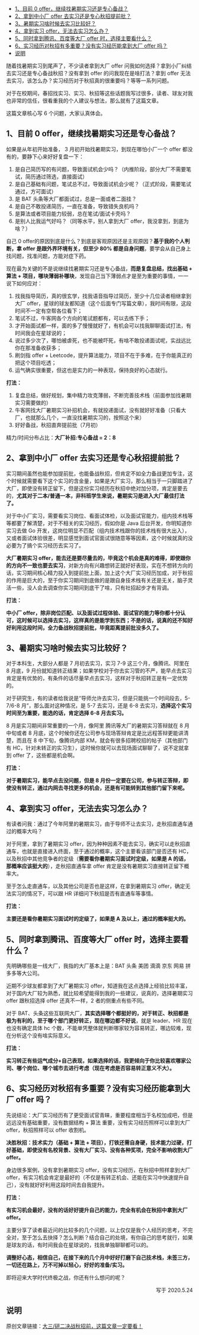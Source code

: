- [1、目前 0 offer，继续找暑期实习还是专心备战？](#1目前-0-offer继续找暑期实习还是专心备战)
- [2、拿到中小厂 offer 去实习还是专心秋招提前批？](#2拿到中小厂-offer-去实习还是专心秋招提前批)
- [3、暑期实习啥时候去实习比较好？](#3暑期实习啥时候去实习比较好)
- [4、拿到实习 offer，无法去实习怎么办？](#4拿到实习-offer无法去实习怎么办)
- [5、同时拿到腾讯、百度等大厂 offer 时，选择主要看什么？](#5同时拿到腾讯百度等大厂-offer-时选择主要看什么)
- [6、实习经历对秋招有多重要？没有实习经历能拿到大厂 offer 吗？](#6实习经历对秋招有多重要没有实习经历能拿到大厂-offer-吗)
- [说明](#说明)

随着找暑期实习到尾声了，不少读者拿到大厂 offer 问我如何选择？拿到小厂纠结去实习还是专心备战秋招？没有拿到 offer 的问我现在是啥打法？拿到 offer 无法去实习，该怎么办？实习经历对于秋招真的很重要吗？等等一系列问题。

对于在校期间，春招找实习、实习、秋招等这些话题我写过很多，读者、球友对我也非常的信任，很看重我的个人建议与想法，那么就有了这篇文章。

这篇文章核心写 6 个问题，大家认真体会。

## 1、目前 0 offer，继续找暑期实习还是专心备战？

如果是从年初开始准备， 3 月初开始找暑期实习，到现在哪怕小厂一个 offer 都没有的，要静下心来好好复盘一下：

1. 是自己简历写的有问题，导致面试机会少吗？（内推阶段，部分大厂不需要笔试，简历通过筛选，直接面试）
2. 是自己基础有问题，笔试总不过，导致面试机会少呢？（正式阶段，需要笔试通过，方可面试）
3. 是 BAT 头条等大厂都面试过，总是一面或者二面挂？
4. 是自己不敢投递简历，一直在准备，导致错失良机吗？
5. 是算法或者项目能力较弱，总在笔试/面试卡壳吗？
6. 是别人比我运气好吗？（同等水平，别人拿到大厂 offer，我没拿到，到底为啥？）

自己 0 offer的原因到底是什么？到底是客观原因还是主观原因？**基于我的个人判断，拿 offer 是跟外界环境有关，但至少 80% 都是自身问题**，要学会从自己身上找问题，找准问题，方能对症下药。

现在最为关键的不是说继续找暑期实习还是专心备战，**而是复盘总结，找出基础 + 算法 + 项目，哪块薄弱补哪块**，发现自己当下薄弱点才是至为重要的事情，一一说下如何应对：

1. 找我指导简历，真的很玄学，找我语音指导过简历，至少十几位读者相继拿到大厂 offer，星球的球友都知道（这个后面专门写篇文章），我时间有限，这段时间不一定有空帮各位看下；
2. 笔试不过，牛客网各个方向的笔试题都有，可以去练下手；
3. 才开始面试都一样，面的多了慢慢就好了，有机会可以找我聊聊面试打法，有时间我会在星球说的；
4. 说过多少次了，哪怕被虐死，也不能被吓死，有啥不敢投递面试呢，实战远比你在那准备收获多；
5. 刷剑指 offer + Leetcode，提升算法能力，项目不在于多难，在于你能真正的把这个项目吃透；
6. 运气确实很重要，但这也是实力的一种表现，保持良好的心态就行。

**打法：**

1. 复盘总结，做好规划，集中精力攻克薄弱，不断完善技术栈（前面参加找暑期实习需要做的）
2. 牛客网找大厂暑期实习补招机会，有就投递面试，没有就好好准备（只看大厂，也就那么几个，一直没找暑期实习的，按照这个来）
3. 好好备战，秋招直奔提前批（7月初）

精力/时间分布占比：**大厂补招:专心备战 = 2：8**

## 2、拿到中小厂 offer 去实习还是专心秋招提前批？

实习期间虽然也能参加提前批，也能备战秋招，但肯定不如全力备战更加专注，这个时候就需要看下这个实习的含金量，如果是大厂实习，那么相当于一只脚踏进了大厂，即使没有转正留下，但是这份实习经历在秋招中绝对加分项，肯定是要去的，**尤其对于二本/普通一本，非科班学生来说，暑期实习是进入大厂最佳打法了。**

对于中小厂实习，需要看实习岗位、看面试体检，以及面试官能力，组内技术栈等等都要了解清楚，对于不相关的实习经历，假如你是 Java 后台开发，你明知道你实习去做 Go 开发，这岗位明显不匹配（组内技术栈跟你的技术栈有很大出入），又或者面试体验很差，明显感觉到面试官面试很随意等等因素，这个时候就真的没必要为了搞个实习经历去实习了。

**大厂暑期实习 offer，能去还是要尽量去的，毕竟这个机会是真的难得，即使跟你的方向不一致也要去实习**，对新方向有兴趣想转正就好好表现，实在不想转方向的话，实习期间核心精力投入到提前批上面，加上这个大厂实习经历加成，对于秋招的作用是巨大的，至于你实习期间到底做的是跟自身技术栈有关还是无关，脑子灵活一些，没人会去调查你实习期间到底干了啥，只有社招起步才有背调。

**打法：**

**中小厂 offer，除非岗位匹配、以及面试过程体验、面试官的能力等你都十分认可，这时候可以选择去实习，这样真的是能学到东西；不是的话，说真的还不知好好利用这段时间，全力备战秋招提前批，毕竟距离提前批没多久了。**

## 3、暑期实习啥时候去实习比较好？

对于本科生，大部分人都是 7 月初去实习，实习 7-9 这三个月，像腾讯、阿里在 8 月底，9 月份就知道转正结果；如果学校对于你去实习管的不严，能早点去实习肯定是有优势的，有条件的话尽量早点去实习，这样对于秋招转正是有一定优势的。

对于研究生，有的读者给我说是“导师允许去实习，但是只能挑一个时间段去，5-7/6-8 月”，那么面对这种情况，是 5-7 去实习，还是 6-8 去实习，**选择这个实习时间至为重要，能选的话，肯定选择 6-8 月去实习。**

8 月是实习期间非常重要的一个月，像阿里 腾讯等大厂的暑期实习答辩就在 8 月中旬或者 8 月底，这个时候你还在公司参与现场答辩肯定是比远程答辩更能讲清楚，而且在 8 中下旬，像腾讯内部 KM，就会有很多招聘校招的帖子（其他部门有 HC，针对未转正的实习生），这时候你就可以去现场面试聊聊了，说不定就拿到 offer 了，这些都是机会啊。

**打法：**

**对于暑期实习，能早点去没问题，但是 8 月份一定要在公司，参与转正答辩，即使没有转正，通过内网去寻找更多的机会，还是有可能转到其他部门留下来呢。**

## 4、拿到实习 offer，无法去实习怎么办？

有读者问我：通过了今年阿里的暑期实习，由于导师不让去实习，走秋招直通车通过的概率大吗？

对于阿里，拿到了暑期实习 offer，因为种种因素不能去实习，确实可以走秋招直通车，也就是直接进入终面，至于通过的概率，这个主要看该部门是否还有 HC，以及秋招中其他竞争者的定级（**需要看你暑期实习面试时定级，如果是 A 的话，那概率应该挺大的**），走秋招直通车拿 offer 肯定是没有暑期实习直接转正留下概率大。

至于怎么走直通车，以及其他公司是否也是这样，在拿到暑期实习 offer，确定无法实习的情况下，可以跟 HR 详细问下秋招是否有直通车等事情。

**打法：**

**主要还是看你暑期实习面试时的定级了，如果是 A 及以上，通过的概率挺大的。**

## 5、同时拿到腾讯、百度等大厂 offer 时，选择主要看什么？

先明确哪些是一线大厂，我指的大厂基本上是：BAT 头条 美团 滴滴 京东 网易 拼多多等大公司。

近期不少球友都拿到了大厂暑期实习 offer，知道我在这点选择上经验比较丰富，对于国内大厂较为熟悉，就比较希望能得到我的一些建议，说真的，选择暑期实习 offer 跟秋招选择 offer 还真不一样，2 者的侧重点有些不同。

对于 BAT、头条这些互联网大厂，**其实选择哪个都挺好的，对于转正、秋招都是极为有利的，至于哪个部门更好转正，现在哪边都不好说**，就是 leader、HR 现在也没有确定具体 hc 个数，不能单凭整体就判断哪家较为容易转正，哪边较难，现在分析这个没有啥实际意义。

**打法：**

**实习转正有些运气成分+自己表现，如果选择的话，我更倾向于你比较喜欢哪家公司、哪个岗位、哪个城市去进行考虑（现在考虑是否容易转正意义不大）。**

## 6、实习经历对秋招有多重要？没有实习经历能拿到大厂 offer 吗？

先说结论：大厂实习经历有了更受面试官青睐，重要程度相当于名校加成吧，但是远远没有基础重要，没有数据结构 + 算法 重要，没有实习经历照样可以拿到大厂 offer，秋招照样可以 offer 收割机。

**决胜秋招：技术实力（基础 + 算法 + 项目），打铁还需自身硬，技术能力过硬，打好基础，即使没有名校背景、没有大厂实习、没有各种奖项，完全不影响收割大厂 offer。**

身边很多案例，没有拿到暑期实习 offer，没有实习经历，在秋招中照样拿到大厂 offer，有实习机会肯定是最好的（不仅是有转正机会、还能在实习中快速提升自己），没有就好好利用这段时间去自我提升。

**打法：**

**有实习机会最好，没有的话好好提升自己的能力，完全有机会在秋招中拿到大厂 offer。**

主要分享了读者最近问的比较多的几个问题，以上仅仅是我个人经历的思考，不完全对，至于怎么去抉择？怎么判断？结合自己的处境，有你自己的思考就行，如果是球友的话，有时间我会在星球说的，找我单独聊聊都可以的。

**调整好心态，相信自己，在接下来的几个月中好好打磨下自己技术栈，未签三方，一切还在路上，万不可掉以轻心，好好的准备/实习。**

即将迎来大学时代终极之战，你还有什么想问的呢？

<p align=right>写于 2020.5.24</p>

## 说明

原创文章链接：[大三/研二决战秋招前，这篇文章一定要看！](https://mp.weixin.qq.com/s?__biz=MzU4MjQ3NzEyNA==&mid=2247485055&idx=1&sn=58694bffb2650e3303ee74419f34373d&chksm=fdb6f254cac17b42c18048292b6fb94cce6a2624922987a14c3ce8ca6680a52449c0f669e74a&token=1698861862&lang=zh_CN#rd)
